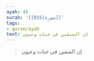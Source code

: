 ```yaml
---
ayah: 45
surah: '[[015|سورة]]'
tags:
- quran/ayah
text: إن المتقين في جنات وعيون
---
```

> إن المتقين في جنات وعيون
